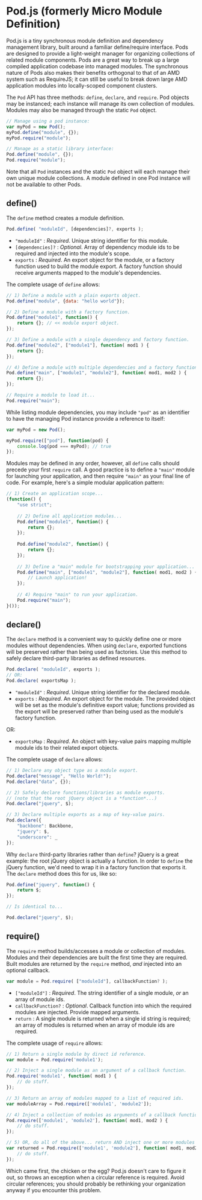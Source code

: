# Pod.js (formerly Micro Module Definition)

Pod.js is a tiny synchronous module definition and dependency management library, built around a familiar define/require interface. Pods are designed to provide a light-weight manager for organizing collections of related module components. Pods are a great way to break up a large compiled application codebase into managed modules. The synchronous nature of Pods also makes their benefits orthogonal to that of an AMD system such as RequireJS; it can still be useful to break down large AMD application modules into locally-scoped component clusters.

The `Pod` API has three methods: `define`, `declare`, and `require`. Pod objects may be instanced; each instance will manage its own collection of modules. Modules may also be managed through the static `Pod` object.

```javascript
// Manage using a pod instance:
var myPod = new Pod();
myPod.define("module", {});
myPod.require("module");

// Manage as a static library interface:
Pod.define("module", {});
Pod.require("module");
```

Note that all `Pod` instances and the static `Pod` object will each manage their own unique module collections. A module defined in one Pod instance will not be available to other Pods.

## define()

The `define` method creates a module definition.	

```javascript
Pod.define( "moduleId", [dependencies]?, exports );
```

- `"moduleId"` : *Required*. Unique string identifier for this module.
- `[dependencies]?` : *Optional*. Array of dependency module ids to be required and injected into the module's scope.
- `exports` : *Required*. An export object for the module, or a factory function used to build the module export. A factory function should receive arguments mapped to the module's dependencies.

The complete usage of `define` allows:

```javascript
// 1) Define a module with a plain exports object.
Pod.define("module", {data: "hello world"});

// 2) Define a module with a factory function.
Pod.define("module1", function() {
	return {}; // << module export object.
});

// 3) Define a module with a single dependency and factory function.
Pod.define("module2", ["module1"], function( mod1 ) {
	return {};
});

// 4) Define a module with multiple dependencies and a factory function.
Pod.define("main", ["module1", "module2"], function( mod1, mod2 ) {
	return {};
});

// Require a module to load it...
Pod.require("main");
```

While listing module dependencies, you may include `"pod"` as an identifier to have the managing Pod instance provide a reference to itself:

```javascript
var myPod = new Pod();

myPod.require(["pod"], function(pod) {
	console.log(pod === myPod); // true
});
```

Modules may be defined in any order, however, all `define` calls should precede your first `require` call. A good practice is to define a `"main"` module for launching your application, and then require `"main"` as your final line of code. For example, here's a simple modular application pattern:

```javascript
// 1) Create an application scope...
(function() {
	"use strict";
	
	// 2) Define all application modules...
	Pod.define("module1", function() {
		return {};
	});
	
	Pod.define("module2", function() {
		return {};
	});
	
	// 3) Define a "main" module for bootstrapping your application...
	Pod.define("main", ["module1", "module2"], function( mod1, mod2 ) {
		// Launch application!
	});
	
	// 4) Require "main" to run your application.
	Pod.require("main");
}());
```

## declare()

The `declare` method is a convenient way to quickly define one or more modules without dependencies. When using `declare`, exported functions will be preserved rather than being used as factories. Use this method to safely declare third-party libraries as defined resources.

```javascript
Pod.declare( "moduleId", exports );
// OR:
Pod.declare( exportsMap );
```

- `"moduleId"` : *Required*. Unique string identifier for the declared module.
- `exports` : *Required*. An export object for the module. The provided object will be set as the module's definitive export value; functions provided as the export will be preserved rather than being used as the module's factory function.

OR:

- `exportsMap` : *Required*. An object with key-value pairs mapping multiple module ids to their related export objects.

The complete usage of `declare` allows:

```javascript
// 1) Declare any object type as a module export.
Pod.declare("message", "Hello World!");
Pod.declare("data", {});

// 2) Safely declare functions/libraries as module exports.
// (note that the root jQuery object is a *function*...)
Pod.declare("jquery", $);

// 3) Declare multiple exports as a map of key-value pairs.
Pod.declare({
	"backbone": Backbone,
	"jquery": $,
	"underscore": _
});
```

Why `declare` third-party libraries rather than `define`? jQuery is a great example: the root jQuery object is actually a function. In order to `define` the jQuery function, we'd need to wrap it in a factory function that exports it. The `declare` method does this for us, like so:

```javascript
Pod.define("jquery", function() {
	return $;
});

// Is identical to...

Pod.declare("jquery", $);
```

## require()

The `require` method builds/accesses a module or collection of modules. Modules and their dependencies are built the first time they are required. Built modules are returned by the `require` method, *and* injected into an optional callback.

```javascript
var module = Pod.require( ["moduleId"], callbackFunction? );
```

- `["moduleId"]` : *Required*. The string identifier of a single module, *or* an array of module ids.
- `callbackFunction?` : *Optional*. Callback function into which the required modules are injected. Provide mapped arguments.
- `return` : A single module is returned when a single id string is required; an array of modules is returned when an array of module ids are required.

The complete usage of `require` allows:

```javascript
// 1) Return a single module by direct id reference.
var module = Pod.require('module1');

// 2) Inject a single module as an argument of a callback function.
Pod.require('module1', function( mod1 ) {
	// do stuff.
});

// 3) Return an array of modules mapped to a list of required ids.
var moduleArray = Pod.require(['module1', 'module2']);

// 4) Inject a collection of modules as arguments of a callback function.
Pod.require(['module1', 'module2'], function( mod1, mod2 ) {
	// do stuff.
});

// 5) OR, do all of the above... return AND inject one or more modules with a single require call.
var returned = Pod.require(['module1', 'module2'], function( mod1, mod2 ) {
	// do stuff.
});
```

Which came first, the chicken or the egg? Pod.js doesn't care to figure it out, so throws an exception when a circular reference is required. Avoid circular references; you should probably be rethinking your organization anyway if you encounter this problem.